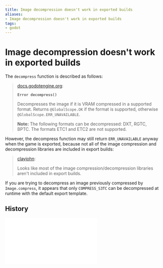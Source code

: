 ```yaml
---
title: Image decompression doesn't work in exported builds
aliases:
- Image decompression doesn't work in exported builds
tags:
- godot
---
```


# Image decompression doesn't work in exported builds

The `decompress` function is described as follows:

> [docs.godotengine.org](https://docs.godotengine.org/en/4.2/classes/class_image.html#class-image-method-decompress):
>
> **`Error decompress()`**
>
> Decompresses the image if it is VRAM compressed in a supported format. Returns `@GlobalScope.OK` if the format is supported, otherwise `@GlobalScope.ERR_UNAVAILABLE`.
>
> **Note:** The following formats can be decompressed: DXT, RGTC, BPTC. The formats ETC1 and ETC2 are not supported.

However, the decompress function may still return `ERR_UNAVAILABLE` anyway when the game is exported, because not all of the image compression and decompression libraries are included in export builds:

> [clayjohn](https://github.com/godotengine/godot/issues/79932#issuecomment-1652303933):
>
> Looks like most of the image compression/decompression libraries aren't included in export builds.

If you are trying to decompress an image previously compressed by `Image.compress`, it appears that only `COMPRESS_S3TC` can be decompressed at runtime with the default export template.

## History

![20240806165154](../entries/20240806165154.md)
